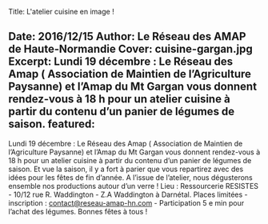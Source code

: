 Title: L'atelier cuisine en image ! 

Date: 2016/12/15
Author: Le Réseau des AMAP de Haute&#x2011;Normandie
Cover: cuisine-gargan.jpg
Excerpt: Lundi 19 décembre : Le Réseau des Amap ( Association de Maintien de l’Agriculture Paysanne) et l’Amap du Mt Gargan vous donnent rendez-vous à 18 h pour un atelier cuisine à partir du contenu d’un panier de légumes de saison.
featured:
---

Lundi 19 décembre : Le Réseau des Amap ( Association de Maintien de l’Agriculture Paysanne) et l’Amap du Mt Gargan vous donnent rendez-vous à 18 h pour un atelier cuisine à partir du contenu d’un panier de légumes de saison. Et vue la saison, il y a fort à parier que vous repartirez avec des idées pour les fêtes de fin d’année. A l’issue de l’atelier, nous dégusterons ensemble nos productions autour d’un verre !
Lieu : Ressourcerie RESISTES - 10/12 rue R. Waddington - Z.A Waddington à Darnétal.
Places limitées - inscription : contact@reseau-amap-hn.com - Participation 5 e min pour l’achat des légumes.
Bonnes fêtes à tous !